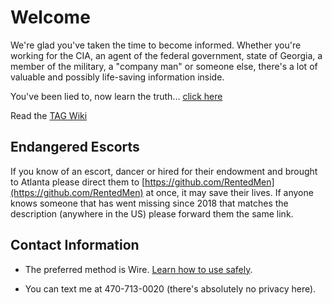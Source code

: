 # Welcome

We're glad you've taken the time to become informed. Whether you're working for the CIA, an agent of the federal government, state of Georgia, a member of the military, a "company man" or someone else, there's a lot of valuable and possibly life-saving information inside. 

You've been lied to, now learn the truth... [click here](https://github.com/TAGIsNoGame/TAG/blob/master/PHB33/README.md)

Read the [TAG Wiki](https://github.com/TAGIsNoGame/TAG/wiki/)

## Endangered Escorts
If you know of an escort, dancer or hired for their endowment and brought to Atlanta please direct them to [https://github.com/RentedMen](https://github.com/RentedMen) at once, it may save their lives.  If anyone knows someone that has went missing since 2018 that matches the description (anywhere in the US) please forward them the same link.

## Contact Information 
* The preferred method is Wire. [Learn how to use safely](https://github.com/TAGIsNoGame/TAG/blob/master/tmp/Contact.md).

* You can text me at 470-713-0020 (there's absolutely no privacy here).
